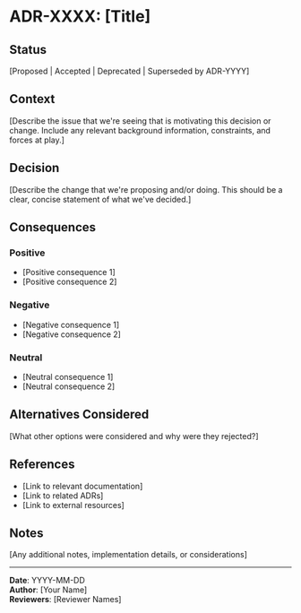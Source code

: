 # ADR-XXXX: [Title]

## Status
[Proposed | Accepted | Deprecated | Superseded by ADR-YYYY]

## Context
[Describe the issue that we're seeing that is motivating this decision or change. Include any relevant background information, constraints, and forces at play.]

## Decision
[Describe the change that we're proposing and/or doing. This should be a clear, concise statement of what we've decided.]

## Consequences

### Positive
- [Positive consequence 1]
- [Positive consequence 2]

### Negative
- [Negative consequence 1]
- [Negative consequence 2]

### Neutral
- [Neutral consequence 1]
- [Neutral consequence 2]

## Alternatives Considered
[What other options were considered and why were they rejected?]

## References
- [Link to relevant documentation]
- [Link to related ADRs]
- [Link to external resources]

## Notes
[Any additional notes, implementation details, or considerations]

---
**Date**: YYYY-MM-DD  
**Author**: [Your Name]  
**Reviewers**: [Reviewer Names]